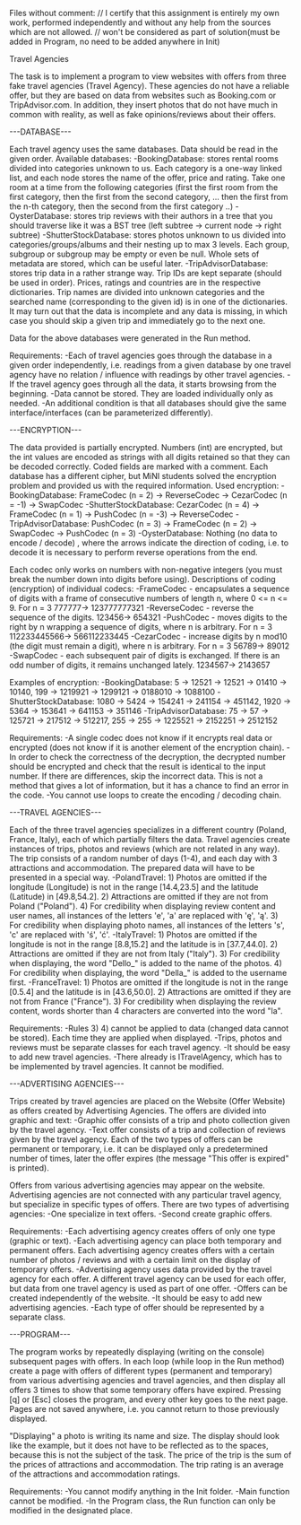 Files without comment:
//  I certify that this assignment is entirely my own work, performed independently and without any help from the sources which are not allowed.
//  <name> <surname>
won't be considered as part of solution(must be added in Program, no need to be added anywhere in Init)


Travel Agencies

The task is to implement a program to view websites with offers from three fake travel agencies (Travel Agency). These agencies do not have a reliable offer, but they are based on data from websites such as Booking.com or TripAdvisor.com. In addition, they insert photos that do not have much in common with reality, as well as fake opinions/reviews about their offers.


---DATABASE---

Each travel agency uses the same databases. Data should be read in the given order. Available databases:
	-BookingDatabase: stores rental rooms divided into categories unknown to us. Each category is a one-way linked list, and each node stores the name of the offer, price and rating. Take one room at a time from the following categories (first the first room from the first category, then the first from the second category, ... then the first from the n-th category, then the second from the first category ..)
	-OysterDatabase: stores trip reviews with their authors in a tree that you should traverse like it was a BST tree (left subtree -> current node -> right subtree)
	-ShutterStockDatabase: stores photos unknown to us divided into categories/groups/albums and their nesting up to max 3 levels. Each group, subgroup or subgroup may be empty or even be null. Whole sets of metadata are stored, which can be useful later.
	-TripAdvisorDatabase: stores trip data in a rather strange way. Trip IDs are kept separate (should be used in order). Prices, ratings and countries are in the respective dictionaries. Trip names are divided into unknown categories and the searched name (corresponding to the given id) is in one of the dictionaries. It may turn out that the data is incomplete and any data is missing, in which case you should skip a given trip and immediately go to the next one.

Data for the above databases were generated in the Run method.

Requirements:
	-Each of travel agencies goes through the database in a given order independently, i.e. readings from a given database by one travel agency have no relation / influence with readings by other travel agencies.
	-If the travel agency goes through all the data, it starts browsing from the beginning.
	-Data cannot be stored. They are loaded individually only as needed.
	-An additional condition is that all databases should give the same interface/interfaces (can be parameterized differently).


---ENCRYPTION---

The data provided is partially encrypted. Numbers (int) are encrypted, but the int values ​​are encoded as strings with all digits retained so that they can be decoded correctly. Coded fields are marked with a comment. Each database has a different cipher, but MiNI students solved the encryption problem and provided us with the required information. Used encryption:
	-BookingDatabase: FrameCodec (n = 2) -> ReverseCodec -> CezarCodec (n = -1) -> SwapCodec
	-ShutterStockDatabase: CezarCodec (n = 4) -> FrameCodec (n = 1) -> PushCodec (n = -3) -> ReverseCodec
	-TripAdvisorDatabase: PushCodec (n = 3) -> FrameCodec (n = 2) -> SwapCodec -> PushCodec (n = 3)
	-OysterDatabase: Nothing (no data to encode / decode)
, where the arrows indicate the direction of coding, i.e. to decode it is necessary to perform reverse operations from the end.

Each codec only works on numbers with non-negative integers (you must break the number down into digits before using). Descriptions of coding (encryption) of individual codecs:
	-FrameCodec - encapsulates a sequence of digits with a frame of consecutive numbers of length n, where 0 <= n <= 9. For n = 3 777777-> 123777777321
	-ReverseCodec - reverse the sequence of the digits. 123456-> 654321
	-PushCodec - moves digits to the right by n wrapping a sequence of digits, where n is arbitrary. For n = 3 112233445566-> 566112233445
	-CezarCodec - increase digits by n mod10 (the digit must remain a digit), where n is arbitrary. For n = 3 56789-> 89012
	-SwapCodec - each subsequent pair of digits is exchanged. If there is an odd number of digits, it remains unchanged lately. 1234567-> 2143657

Examples of encryption:
	-BookingDatabase: 5 -> 12521 -> 12521 -> 01410 -> 10140, 199 -> 1219921 -> 1299121 -> 0188010 -> 1088100
	-ShutterStockDatabase: 1080 -> 5424 -> 154241 -> 241154 -> 451142, 1920 -> 5364 -> 153641 -> 641153 -> 351146
	-TripAdvisorDatabase: 75 -> 57 -> 125721 -> 217512 -> 512217, 255 -> 255 -> 1225521 -> 2152251 -> 2512152

Requirements:
	-A single codec does not know if it encrypts real data or encrypted (does not know if it is another element of the encryption chain).
	-In order to check the correctness of the decryption, the decrypted number should be encrypted and check that the result is identical to the input number. If there are differences, skip the incorrect data. This is not a method that gives a lot of information, but it has a chance to find an error in the code.
	-You cannot use loops to create the encoding / decoding chain.


---TRAVEL AGENCIES---

Each of the three travel agencies specializes in a different country (Poland, France, Italy), each of which partially filters the data. Travel agencies create instances of trips, photos and reviews (which are not related in any way). The trip consists of a random number of days (1-4), and each day with 3 attractions and accommodation. The prepared data will have to be presented in a special way.
	-PolandTravel:
		1) Photos are omitted if the longitude (Longitude) is not in the range [14.4,23.5] and the latitude (Latitude) in [49.8,54.2].
		2) Attractions are omitted if they are not from Poland ("Poland").
		4) For credibility when displaying review content and user names, all instances of the letters 'e', ​​'a' are replaced with 'ę', 'ą'.
		3) For credibility when displaying photo names, all instances of the letters 's', 'c' are replaced with 'ś', 'ć'.
	-ItalyTravel:
		1) Photos are omitted if the longitude is not in the range [8.8,15.2] and the latitude is in [37.7,44.0].
		2) Attractions are omitted if they are not from Italy ("Italy").
		3) For credibility when displaying, the word "Dello_" is added to the name of the photos.
		4) For credibility when displaying, the word "Della_" is added to the username first.
	-FranceTravel:
		1) Photos are omitted if the longitude is not in the range [0.5.4] and the latitude is in [43.6,50.0].
		2) Attractions are omitted if they are not from France ("France").
		3) For credibility when displaying the review content, words shorter than 4 characters are converted into the word "la".

Requirements:
	-Rules 3) 4) cannot be applied to data (changed data cannot be stored). Each time they are applied when displayed.
	-Trips, photos and reviews must be separate classes for each travel agency.
	-It should be easy to add new travel agencies.
	-There already is ITravelAgency, which has to be implemented by travel agencies. It cannot be modified.

---ADVERTISING AGENCIES---

Trips created by travel agencies are placed on the Website (Offer Website) as offers created by Advertising Agencies. The offers are divided into graphic and text:
	-Graphic offer consists of a trip and photo collection given by the travel agency.
	-Text offer consists of a trip and collection of reviews given by the travel agency.
Each of the two types of offers can be permanent or temporary, i.e. it can be displayed only a predetermined number of times, later the offer expires (the message "This offer is expired" is printed).

Offers from various advertising agencies may appear on the website. Advertising agencies are not connected with any particular travel agency, but specialize in specific types of offers. There are two types of advertising agencies:
	-One specialize in text offers.
	-Second create graphic offers.

Requirements:
	-Each advertising agency creates offers of only one type (graphic or text).
	-Each advertising agency can place both temporary and permanent offers. Each advertising agency creates offers with a certain number of photos / reviews and with a certain limit on the display of temporary offers.
	-Advertising agency uses data provided by the travel agency for each offer. A different travel agency can be used for each offer, but data from one travel agency is used as part of one offer.
	-Offers can be created independently of the website.
	-It should be easy to add new advertising agencies.
	-Each type of offer should be represented by a separate class.


---PROGRAM---

The program works by repeatedly displaying (writing on the console) subsequent pages with offers. In each loop (while loop in the Run method) create a page with offers of different types (permanent and temporary) from various advertising agencies and travel agencies, and then display all offers 3 times to show that some temporary offers have expired. Pressing [q] or [Esc] closes the program, and every other key goes to the next page. Pages are not saved anywhere, i.e. you cannot return to those previously displayed.

"Displaying" a photo is writing its name and size. The display should look like the example, but it does not have to be reflected as to the spaces, because this is not the subject of the task. The price of the trip is the sum of the prices of attractions and accommodation. The trip rating is an average of the attractions and accommodation ratings.

Requirements:
	-You cannot modify anything in the Init folder.
	-Main function cannot be modified.
	-In the Program class, the Run function can only be modified in the designated place.